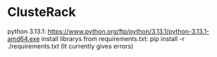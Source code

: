 # ClusteRack
python 3.13.1: https://www.python.org/ftp/python/3.13.1/python-3.13.1-amd64.exe
install librarys from requirements.txt: pip install -r ./requirements.txt (It currently gives errors)
